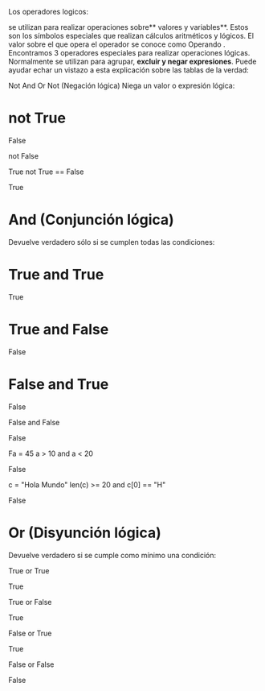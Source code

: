  Los operadores  logicos: 

se utilizan para realizar operaciones sobre** valores y variables**. Estos son los símbolos especiales que realizan cálculos aritméticos y lógicos. El valor sobre el que opera el operador se conoce como Operando .
Encontramos 3 operadores especiales para realizar operaciones lógicas. Normalmente se utilizan para agrupar, **excluir y negar expresiones**. Puede ayudar echar un vistazo a esta explicación sobre las tablas de la verdad:

Not
And
Or
Not (Negación lógica)
Niega un valor o expresión lógica:


# not True

False

not False

True
not True == False

True
# And (Conjunción lógica)
Devuelve verdadero sólo si se cumplen todas las condiciones:

# True and True
True
# True and False
False
# False and True
 False

False and False

False

Fa = 45
a > 10 and a < 20

False

c = "Hola Mundo"
len(c) >= 20 and c[0] == "H"

False
# Or (Disyunción lógica)
Devuelve verdadero si se cumple como mínimo una condición:


True or True

True

True or False

True

False or True

True

False or False

False


   


